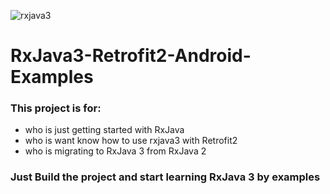 ![rxjava3](http://axxes.com/wp-content/uploads/2016/02/tech-reactivex.png)

# RxJava3-Retrofit2-Android-Examples 
### This project is for:
* who is just getting started with RxJava
* who is want know how to use rxjava3 with Retrofit2
* who is migrating to RxJava 3 from RxJava 2
### Just Build the project and start learning RxJava 3 by examples


